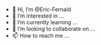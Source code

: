 - 👋 Hi, I’m @Eric-Fernald
- 👀 I’m interested in ...
- 🌱 I’m currently learning ...
- 💞️ I’m looking to collaborate on ...
- 📫 How to reach me ...

<!---
Eric-Fernald/Eric-Fernald is a ✨ special ✨ repository because its `README.md` (this file) appears on your GitHub profile.
You can click the Preview link to take a look at your changes.
--->
